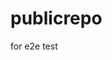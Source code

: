 # publicrepo
for e2e test



















































































































































































































































































































































































































































































































































































































































































































































































































































































































































































































































































































































































































































































































































































































































































































































































































































































































































































































































































































































































































































































































































































































































































































































































































































































































































































































































































































































































































































